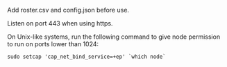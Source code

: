 Add roster.csv and config.json before use.

Listen on port 443 when using https.

On Unix-like systems, run the following command to give node permission to run on ports lower than 1024:

`` sudo setcap 'cap_net_bind_service=+ep' `which node` ``